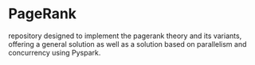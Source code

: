 # PageRank
repository designed to implement the pagerank theory and its variants, offering a general solution as well as a solution based on parallelism and concurrency using Pyspark.
